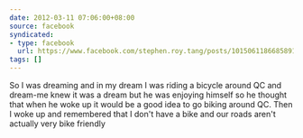 ```yaml
---
date: 2012-03-11 07:06:00+08:00
source: facebook
syndicated:
- type: facebook
  url: https://www.facebook.com/stephen.roy.tang/posts/10150611866858912
tags: []
---
```


So I was dreaming and in my dream I was riding a bicycle around QC and dream-me knew it was a dream but he was enjoying himself so he thought that when he woke up it would be a good idea to go biking around QC. Then I woke up and remembered that I don't have a bike and our roads aren't actually very bike friendly